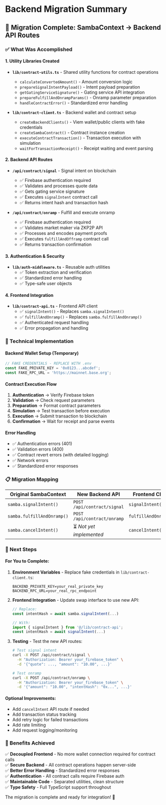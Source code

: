 # Backend Migration Summary

## 🎯 Migration Complete: SambaContext → Backend API Routes

### ✅ What Was Accomplished

#### **1. Utility Libraries Created**
- **`lib/contract-utils.ts`** - Shared utility functions for contract operations
  - `calculateConvertedAmount()` - Amount conversion logic
  - `prepareSignalIntentPayload()` - Intent payload preparation
  - `getGatingServiceSignature()` - Gating service API integration
  - `prepareFulfillAndOnrampParams()` - Onramp parameter preparation
  - `handleContractError()` - Standardized error handling

- **`lib/contract-client.ts`** - Backend wallet and contract setup
  - `createBackendClients()` - Viem wallet/public clients with fake credentials
  - `createSambaContract()` - Contract instance creation
  - `executeContractTransaction()` - Transaction execution with simulation
  - `waitForTransactionReceipt()` - Receipt waiting and event parsing

#### **2. Backend API Routes**
- **`/api/contract/signal`** - Signal intent on blockchain
  - ✅ Firebase authentication required
  - ✅ Validates and processes quote data
  - ✅ Gets gating service signature
  - ✅ Executes `signalIntent` contract call
  - ✅ Returns intent hash and transaction hash

- **`/api/contract/onramp`** - Fulfill and execute onramp
  - ✅ Firebase authentication required
  - ✅ Validates market maker via ZKP2P API
  - ✅ Processes and encodes payment proofs
  - ✅ Executes `fulfillAndOfframp` contract call
  - ✅ Returns transaction confirmation

#### **3. Authentication & Security**
- **`lib/auth-middleware.ts`** - Reusable auth utilities
  - ✅ Token extraction and verification
  - ✅ Standardized error handling
  - ✅ Type-safe user objects

#### **4. Frontend Integration**
- **`lib/contract-api.ts`** - Frontend API client
  - ✅ `signalIntent()` - Replaces `samba.signalIntent()`
  - ✅ `fulfillAndOnramp()` - Replaces `samba.fulfillAndOnramp()`
  - ✅ Authenticated request handling
  - ✅ Error propagation and handling

### 🔧 Technical Implementation

#### **Backend Wallet Setup (Temporary)**
```typescript
// FAKE CREDENTIALS - REPLACE WITH .env
const FAKE_PRIVATE_KEY = '0x0123...abcdef';
const FAKE_RPC_URL = 'https://mainnet.base.org';
```

#### **Contract Execution Flow**
1. **Authentication** → Verify Firebase token
2. **Validation** → Check request parameters
3. **Preparation** → Format contract parameters
4. **Simulation** → Test transaction before execution
5. **Execution** → Submit transaction to blockchain
6. **Confirmation** → Wait for receipt and parse events

#### **Error Handling**
- ✅ Authentication errors (401)
- ✅ Validation errors (400)
- ✅ Contract revert errors (with detailed logging)
- ✅ Network errors
- ✅ Standardized error responses

### 📋 Migration Mapping

| **Original SambaContext** | **New Backend API** | **Frontend Client** |
|---------------------------|---------------------|-------------------|
| `samba.signalIntent()` | `POST /api/contract/signal` | `signalIntent()` |
| `samba.fulfillAndOnramp()` | `POST /api/contract/onramp` | `fulfillAndOnramp()` |
| `samba.cancelIntent()` | ⏳ *Not yet implemented* | `cancelIntent()` |

### 🚀 Next Steps

#### **For You to Complete:**
1. **Environment Variables** - Replace fake credentials in `lib/contract-client.ts`:
   ```env
   BACKEND_PRIVATE_KEY=your_real_private_key
   BACKEND_RPC_URL=your_real_rpc_endpoint
   ```

2. **Frontend Integration** - Update swap interface to use new API:
   ```typescript
   // Replace:
   const intentHash = await samba.signalIntent(...)
   
   // With:
   import { signalIntent } from '@/lib/contract-api';
   const intentHash = await signalIntent(...)
   ```

3. **Testing** - Test the new API routes:
   ```bash
   # Test signal intent
   curl -X POST /api/contract/signal \
     -H "Authorization: Bearer your_firebase_token" \
     -d '{"quote": ..., "amount": "10.00", ...}'
   
   # Test onramp
   curl -X POST /api/contract/onramp \
     -H "Authorization: Bearer your_firebase_token" \
     -d '{"amount": "10.00", "intentHash": "0x...", ...}'
   ```

#### **Optional Improvements:**
- Add `cancelIntent` API route if needed
- Add transaction status tracking
- Add retry logic for failed transactions
- Add rate limiting
- Add request logging/monitoring

### 🎉 Benefits Achieved

✅ **Decoupled Frontend** - No more wallet connection required for contract calls  
✅ **Secure Backend** - All contract operations happen server-side  
✅ **Better Error Handling** - Standardized error responses  
✅ **Authentication** - All contract calls require Firebase auth  
✅ **Maintainable Code** - Separated utilities, clean structure  
✅ **Type Safety** - Full TypeScript support throughout  

The migration is complete and ready for integration! 🚀